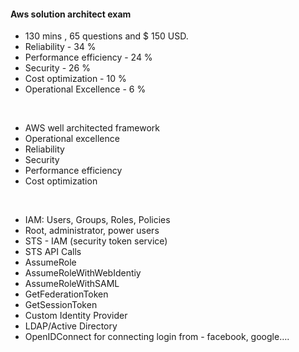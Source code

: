#### Aws solution architect exam 
- 130 mins , 65 questions and $ 150 USD.
- Reliability - 34 %
- Performance efficiency - 24 % 
- Security - 26 %
- Cost optimization - 10 %
- Operational Excellence -  6 %
<br>

- AWS well architected framework
- Operational excellence 
- Reliability
- Security
- Performance efficiency
- Cost optimization
<br>

- IAM: Users, Groups, Roles, Policies
- Root, administrator, power users
- STS - IAM (security token service)
- STS API Calls 
- AssumeRole
- AssumeRoleWithWebIdentiy
- AssumeRoleWithSAML
- GetFederationToken
- GetSessionToken
- Custom Identity Provider
- LDAP/Active Directory
- OpenIDConnect for connecting login from - facebook, google….


